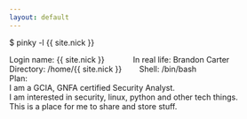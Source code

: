 ```yaml
---
layout: default
---
```

<p>$ pinky <span class="reserved">-l</span> <span class="string">{{ site.nick  }}</span></p>
<p>
Login name: {{ site.nick }}&nbsp;&nbsp;&nbsp;&nbsp;&nbsp;&nbsp;&nbsp;&nbsp;&nbsp;&nbsp;&nbsp;&nbsp;&nbsp;In real life: Brandon Carter<br />
Directory: /home/{{ site.nick }}&nbsp;&nbsp;&nbsp;&nbsp;&nbsp;&nbsp;&nbsp;&nbsp;Shell: /bin/bash<br />
Plan:<br />
I am a GCIA, GNFA certified Security Analyst.<br />
I am interested in security, linux, python and other tech things.<br />
This is a place for me to share and store stuff.<br />
</p>
